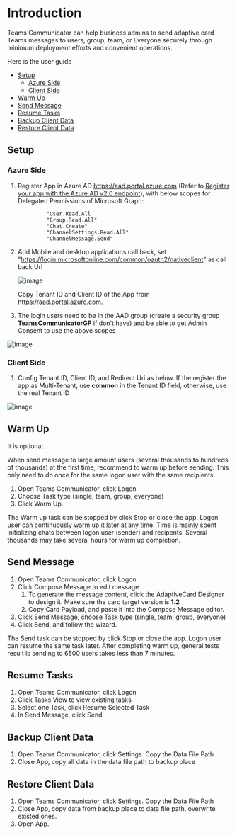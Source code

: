 # Introduction

Teams Communicator can help business admins to send adaptive card Teams messages to users, group, team, or Everyone securely through minimum deployment efforts and convenient operations. 

Here is the user guide


- [Setup](https://github.com/freistli/TeamsCommunicatorDocs/edit/main/useguide.md#Setup)
  - [Azure Side](https://github.com/freistli/TeamsCommunicatorDocs/edit/main/useguide.md#azure-side)
  - [Client Side](https://github.com/freistli/TeamsCommunicatorDocs/edit/main/useguide.md#client-side) 
- [Warm Up](https://github.com/freistli/TeamsCommunicatorDocs/edit/main/useguide.md#Warm-Up)
- [Send Message](https://github.com/freistli/TeamsCommunicatorDocs/edit/main/useguide.md#Send-Message)
- [Resume Tasks](https://github.com/freistli/TeamsCommunicatorDocs/edit/main/useguide.md#Resume-Tasks)
- [Backup Client Data](https://github.com/freistli/TeamsCommunicatorDocs/edit/main/useguide.md#Backup-Client-Data)
- [Restore Client Data](https://github.com/freistli/TeamsCommunicatorDocs/edit/main/useguide.md#Restore-Client-Data)

## Setup
[1]: https://github.com/freistli/TeamsCommunicatorDocs/edit/main/useguide.md

### Azure Side
[1]: https://github.com/freistli/TeamsCommunicatorDocs/edit/main/useguide.md

1. Register App in Azure AD https://aad.portal.azure.com (Refer to [Register your app with the Azure AD v2.0 endpoint](https://learn.microsoft.com/en-us/graph/auth-register-app-v2?view=graph-rest-1.0)), with below scopes for Delegated Permissions of Microsoft Graph:
  
                "User.Read.All
                "Group.Read.All"
                "Chat.Create"
                "ChannelSettings.Read.All"
                "ChannelMessage.Send"
                

2. Add Mobile and desktop applications call back, set "https://login.microsoftonline.com/common/oauth2/nativeclient" as call back Url

   ![image](https://user-images.githubusercontent.com/8623897/196481082-ac1d9ce5-398e-47d8-a531-9b1a9c290d68.png)

   Copy Tenant ID and Client ID of the App from https://aad.portal.azure.com.
   
   

3. The login users need to be in the AAD group (create a security group **TeamsCommunicatorGP** if don't have) and be able to get Admin Consent to use the above scopes 

   

  ![image](https://user-images.githubusercontent.com/8623897/196481916-bada985b-8725-45e3-b334-e74a8dd2b19b.png)
  
  
### Client Side
[1]: https://github.com/freistli/TeamsCommunicatorDocs/edit/main/useguide.md

 1. Config Tenant ID, Client ID, and Redirect Uri as below. If the register the app as Multi-Tenant, use **common** in the Tenant ID field, otherwise, use the real Tenant ID


   ![image](https://user-images.githubusercontent.com/8623897/196483155-ef6ed635-373c-4a6e-90c2-50d5bcc77669.png)
   

## Warm Up
[1]: https://github.com/freistli/TeamsCommunicatorDocs/edit/main/useguide.md

It is optional.

When send message to large amount users (several thousands to hundreds of thousands) at the first time, recommend to warm up before sending. This only need to do once for the same logon user with the same recipients. 

1. Open Teams Communicator, click Logon
2. Choose Task type (single, team, group, everyone)
3. Click Warm Up.

The Warm up task can be stopped by click Stop or close the app. Logon user can continuously warm up it later at any time. Time is mainly spent initializing chats between logon user (sender) and recipents. Several thousands may take several hours for warm up completion.


## Send Message
[1]: https://github.com/freistli/TeamsCommunicatorDocs/edit/main/useguide.md

1. Open Teams Communicator, click Logon
2. Click Compose Message to edit message
   1. To generate the message content, click the AdaptiveCard Designer to design it. Make sure the card target version is **1.2**
   2. Copy Card Payload, and paste it into the Compose Message editor.
3. Click Send Message, choose Task type (single, team, group, everyone)
4. Click Send, and follow the wizard.

The Send task can be stopped by click Stop or close the app.  Logon user can resume the same task later. After completing warm up, general tests result is sending to 6500 users takes less than 7 minutes.

## Resume Tasks
[1]: https://github.com/freistli/TeamsCommunicatorDocs/edit/main/useguide.md

1. Open Teams Communicator, click Logon
2. Click Tasks View to view existing tasks
3. Select one Task, click Resume Selected Task
4. In Send Message, click Send

   
 ## Backup Client Data
 [1]: https://github.com/freistli/TeamsCommunicatorDocs/edit/main/useguide.md
 
 1. Open Teams Communicator, click Settings. Copy the Data File Path
 2. Close App, copy all data in the data file path to backup place
 
 ## Restore Client Data
 [1]: https://github.com/freistli/TeamsCommunicatorDocs/edit/main/useguide.md
 
 1. Open Teams Communicator, click Settings. Copy the Data File Path
 2. Close App, copy data from backup place to data file path, overwrite existed ones.
 3. Open App.

